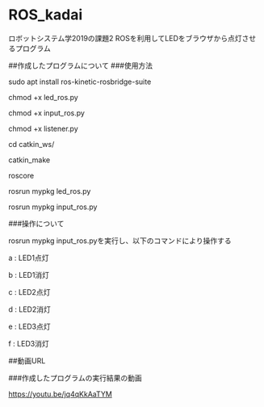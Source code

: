 # ROS_kadai

ロボットシステム学2019の課題2 ROSを利用してLEDをブラウザから点灯させるプログラム

##作成したプログラムについて
###使用方法　

sudo apt install ros-kinetic-rosbridge-suite

chmod +x led_ros.py

chmod +x input_ros.py

chmod +x listener.py

cd catkin_ws/

catkin_make

roscore

rosrun mypkg led_ros.py

rosrun mypkg input_ros.py

###操作について

rosrun mypkg input_ros.pyを実行し、以下のコマンドにより操作する

a : LED1点灯

b : LED1消灯

c : LED2点灯

d : LED2消灯

e : LED3点灯

f : LED3消灯

##動画URL

###作成したプログラムの実行結果の動画

https://youtu.be/jq4qKkAaTYM

